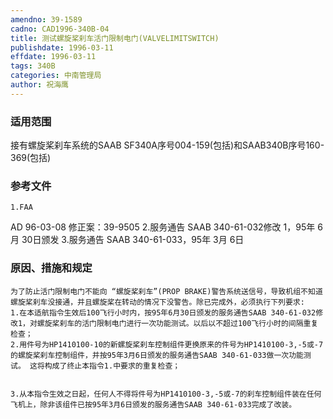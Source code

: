 ```yaml
---
amendno: 39-1589
cadno: CAD1996-340B-04
title: 测试螺旋桨刹车活门限制电门(VALVELIMITSWITCH)
publishdate: 1996-03-11
effdate: 1996-03-11
tags: 340B
categories: 中南管理局
author: 祝海鹰
---
```


### 适用范围 
接有螺旋桨刹车系统的SAAB  SF340A序号004-159(包括)和SAAB340B序号160-369(包括)

<!--more-->
### 参考文件
    1.FAA 
AD 96-03-08 修正案：39-9505 
    2.服务通告 SAAB 340-61-032修改 1，95年 6月 30日颁发
    3.服务通告 SAAB 340-61-033，95年 3月 6日

### 原因、措施和规定 
    为了防止活门限制电门不能向 “螺旋桨刹车”(PROP BRAKE)警告系统送信号，导致机组不知道螺旋桨刹车没接通，并且螺旋桨在转动的情况下没警告。除已完成外，必须执行下列要求: 
    1.在本适航指令生效后100飞行小时内，按95年6月30日颁发的服务通告SAAB 340-61-032修改1，对螺旋桨刹车的活门限制电门进行一次功能测试。以后以不超过100飞行小时的间隔重复检查； 
    2.用件号为HP1410100-10的新螺旋桨刹车控制组件更换原来的件号为HP1410100-3,-5或-7的螺旋桨刹车控制组件，并按95年3月6日颁发的服务通告SAAB 340-61-033做一次功能测试。 这将构成了终止本指令1.中要求的重复检查； 

  
    3.从本指令生效之日起，任何人不得将件号为HP1410100-3,-5或-7的刹车控制组件装在任何飞机上，除非该组件已按95年3月6日颁发的服务通告SAAB 340-61-033完成了改装。

